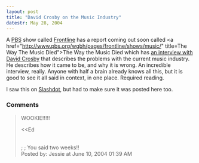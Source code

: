 ```yaml
---
layout: post
title: "David Crosby on the Music Industry"
datestr: May 28, 2004
---
```


A <a href="http://www.pbs.orb/">PBS</a> show called <a href="http://www.pbs.org/wgbh/pages/frontline/">Frontline</a> has a report coming out soon called <a href="http://www.pbs.org/wgbh/pages/frontline/shows/music/" title=The Way The Music Died">The Way the Music Died</a> which has <a href="http://www.pbs.org/wgbh/pages/frontline/shows/music/interviews/crosby.html">an interview with David Crosby</a> that describes the problems with the current music industry.  He describes how it came to be, and why it is wrong.  An incredible interview, really.  Anyone with half a brain already knows all this, but it is good to see it all said in context, in one place.  Required reading.

I saw this on <a href="http://slashdot.org/" title="News for nerds, stuff that matters">Slashdot</a>, but had to make sure it was posted here too.

### Comments

<blockquote>
WOOKIE!!!!!

&lt;&lt;Ed

<br />
;   ;  You said two weeks!!
<div class="post-meta">Posted by: Jessie at June 10, 2004 01:39 AM</div> </blockquote>

